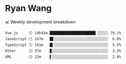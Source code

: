# Ryan Wang

 <!-- waka-box start -->
📊 Weekly development breakdown
```text
Vue.js     🕓 14h41m █████████████████████▎░░░░░ 79.1%
JavaScript 🕓 1h7m   █▋░░░░░░░░░░░░░░░░░░░░░░░░░  6.0%
TypeScript 🕓 1h1m   █▍░░░░░░░░░░░░░░░░░░░░░░░░░  5.5%
Other      🕓 37m    ▉░░░░░░░░░░░░░░░░░░░░░░░░░░  3.3%
XML        🕓 22m    ▌░░░░░░░░░░░░░░░░░░░░░░░░░░  2.0%
```
<!-- Powered by https://github.com/YouEclipse/waka-box-go . -->
<!-- waka-box end -->